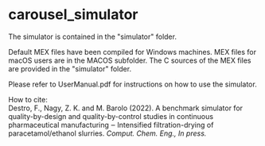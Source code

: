 # carousel_simulator
The simulator is contained in the "simulator" folder. 

Default MEX files have been compiled for Windows machines. MEX files for macOS users are in the MACOS subfolder. The C sources of the MEX files are provided in the "simulator" folder.

Please refer to UserManual.pdf for instructions on how to use the simulator.

How to cite: <br>
Destro, F., Nagy, Z. K. and M. Barolo (2022). A benchmark simulator for quality-by-design 
and quality-by-control studies in continuous pharmaceutical manufacturing ‒ Intensified
filtration-drying of paracetamol/ethanol slurries. _Comput. Chem. Eng., In press._

